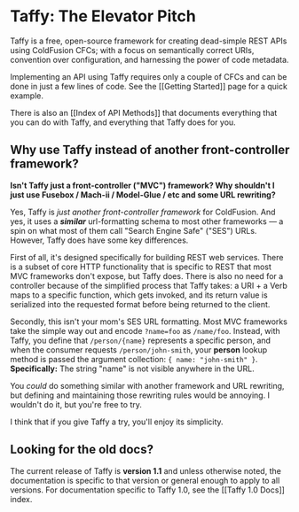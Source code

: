 # Taffy: The Elevator Pitch

Taffy is a free, open-source framework for creating dead-simple REST APIs using ColdFusion CFCs; with a focus on semantically correct URIs, convention over configuration, and harnessing the power of code metadata.

Implementing an API using Taffy requires only a couple of CFCs and can be done in just a few lines of code. See the [[Getting Started]] page for a quick example.

There is also an [[Index of API Methods]] that documents everything that you can do with Taffy, and everything that Taffy does for you.

## Why use Taffy instead of another front-controller framework?

**Isn't Taffy just a front-controller ("MVC") framework? Why shouldn't I just use Fusebox / Mach-ii / Model-Glue / etc and some URL rewriting?**

Yes, Taffy is _just another front-controller framework_ for ColdFusion. And yes, it uses a _**similar**_ url-formatting schema to most other frameworks &mdash; a spin on what most of them call "Search Engine Safe" ("SES") URLs. However, Taffy does have some key differences.

First of all, it's designed specifically for building REST web services. There is a subset of core HTTP functionality that is specific to REST that most MVC frameworks don't expose, but Taffy does. There is also no need for a controller because of the simplified process that Taffy takes: a URI + a Verb maps to a specific function, which gets invoked, and its return value is serialized into the requested format before being returned to the client. 

Secondly, this isn't your mom's SES URL formatting. Most MVC frameworks take the simple way out and encode `?name=foo` as `/name/foo`. Instead, with Taffy, you define that `/person/{name}` represents a specific person, and when the consumer requests `/person/john-smith`, your **person** lookup method is passed the argument collection: `{ name: "john-smith" }`. **Specifically:** The string "name" is not visible anywhere in the URL.

You _could_ do something similar with another framework and URL rewriting, but defining and maintaining those rewriting rules would be annoying. I wouldn't do it, but you're free to try.

I think that if you give Taffy a try, you'll enjoy its simplicity.

## Looking for the old docs?

The current release of Taffy is **version 1.1** and unless otherwise noted, the documentation is specific to that version or general enough to apply to all versions. For documentation specific to Taffy 1.0, see the [[Taffy 1.0 Docs]] index.